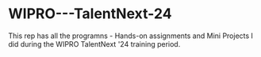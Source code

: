 # WIPRO---TalentNext-24

This rep has all the programns - Hands-on assignments and Mini Projects I did during the WIPRO TalentNext '24 training period.
